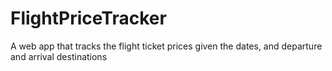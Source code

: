# FlightPriceTracker
A web app that tracks the flight ticket prices given the dates, and departure and arrival destinations
